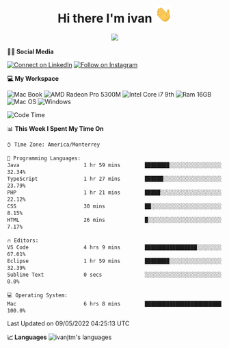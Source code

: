 <h1 align="center">Hi there I'm ivan <img src="https://raw.githubusercontent.com/ABSphreak/ABSphreak/master/gifs/Hi.gif" width="40px" /></h1>
<div align="center">
<img src="http://github-readme-streak-stats.herokuapp.com?user=ivanjtm&hide_border=true&background=00000000&border=FFFFFF00&sideNums=A8A8A8&sideLabels=A8A8A8&currStreakNum=FFC93C&dates=A8A8A8)](https://git.io/streak-stats"/>
</div>

**👦🏻 Social Media**

[![Connect on LinkedIn](https://img.shields.io/badge/LinkedIn-%230077B5.svg?&style=flat-square&logo=linkedin&logoColor=white)](https://www.linkedin.com/in/ivanjtm)
[![Follow on Instagram](https://img.shields.io/badge/Instagram-E4405F?style=flat-square&logo=instagram&logoColor=white)](https://www.instagram.com/ivanjtm)

**💻 My Workspace**

![Mac Book](https://img.shields.io/badge/Apple-MacBook_Pro_2019-999999?style=flat-square&logo=apple&logoColor=white)
![AMD Radeon Pro 5300M](https://img.shields.io/badge/AMD-Radeon_Pro_5300M-ED1C24?style=flat-square&logo=amd&logoColor=white)
![Intel Core i7 9th](https://img.shields.io/badge/Intel-Core_i7_9th-0071C5?style=flat-square&logo=intel&logoColor=white)
![Ram 16GB](https://img.shields.io/badge/RAM-16GB-230071C5?style=flat-square&logoColor=white)
![Mac OS](https://img.shields.io/badge/Mac%20OS-000000?style=flat-square&logo=apple&logoColor=white)
![Windows](https://img.shields.io/badge/Windows-0078D6?style=flat-square&logo=windows&logoColor=white)


<!--START_SECTION:waka-->
![Code Time](http://img.shields.io/badge/Code%20Time-674%20hrs%2028%20mins-blue)

📊 **This Week I Spent My Time On** 

```text
⌚︎ Time Zone: America/Monterrey

💬 Programming Languages: 
Java                     1 hr 59 mins        ████████░░░░░░░░░░░░░░░░░   32.34% 
TypeScript               1 hr 27 mins        ██████░░░░░░░░░░░░░░░░░░░   23.79% 
PHP                      1 hr 21 mins        █████░░░░░░░░░░░░░░░░░░░░   22.12% 
CSS                      30 mins             ██░░░░░░░░░░░░░░░░░░░░░░░   8.15% 
HTML                     26 mins             █░░░░░░░░░░░░░░░░░░░░░░░░   7.17%

🔥 Editors: 
VS Code                  4 hrs 9 mins        █████████████████░░░░░░░░   67.61% 
Eclipse                  1 hr 59 mins        ████████░░░░░░░░░░░░░░░░░   32.39% 
Sublime Text             0 secs              ░░░░░░░░░░░░░░░░░░░░░░░░░   0.0%

💻 Operating System: 
Mac                      6 hrs 8 mins        █████████████████████████   100.0%

```


 Last Updated on 09/05/2022 04:25:13 UTC
<!--END_SECTION:waka-->
**📈 Languages**
 ![ivanjtm's languages](https://wakatime.com/share/@ivanjtm/a32f83c6-d0c9-49a4-a5ae-d0440b950377.svg)
